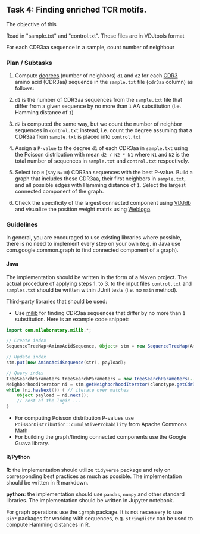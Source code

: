 ## Task 4: Finding enriched TCR motifs.

The objective of this 

Read in "sample.txt" and "control.txt". These files are in VDJtools format

For each CDR3aa sequence in a sample, count number of neighbour

### Plan / Subtasks

1. Compute [degrees](https://en.wikipedia.org/wiki/Degree_distribution) (number of neighbors) ``d1`` and ``d2`` for each [CDR3](https://en.wikipedia.org/wiki/Complementarity-determining_region) amino acid (CDR3aa) sequence in the ``sample.txt`` file (``cdr3aa`` column) as follows:

  1. ``d1`` is the number of CDR3aa sequences from the ``sample.txt`` file that differ from a given sequence by no more than ``1`` AA substitution (i.e. Hamming distance of ``1``)
  2. ``d2`` is computed the same way, but we count the number of neighbor sequences in ``control.txt`` instead; i.e. count the degree assuming that a CDR3aa from ``sample.txt`` is placed into ``control.txt``

2. Assign a ``P-value`` to the degree ``d1`` of each CDR3aa in ``sample.txt`` using the Poisson distribution with mean ``d2 / N2 * N1`` where ``N1`` and ``N2`` is the total number of sequences in ``sample.txt`` and ``control.txt`` respectively.

3. Select top ``N`` (say ``N=10``) CDR3aa sequences with the best P-value. Build a graph that includes these CDR3aa, their first neighbors in ``sample.txt``, and all possible edges with Hamming distance of ``1``. Select the largest connected component of the graph.

4. Check the specificity of the largest connected component using [VDJdb](https://vdjdb.cdr3.net/search) and visualize the position weight matrix using [Weblogo](https://weblogo.berkeley.edu).

### Guidelines

In general, you are encouraged to use existing libraries where possible, there is no need to implement every step on your own (e.g. in Java use com.google.common.graph to find connected component of a graph).

#### Java

The implementation should be written in the form of a Maven project. The actual procedure of applying steps 1. to 3. to the input files ``control.txt`` and ``samples.txt`` should be written within JUnit tests (i.e. no ``main`` method).

Third-party libraries that should be used:

* Use [milib](https://github.com/milaboratory/milib) for finding CDR3aa sequences that differ by no more than ``1`` substitution. Here is an example code snippet:

```java
import com.milaboratory.milib.*;

// Create index
SequenceTreeMap<AminoAcidSequence, Object> stm = new SequenceTreeMap(AminoAcidSequence.ALPHABET);

// Update index
stm.put(new AminoAcidSequence(str), payload);

// Query index
TreeSearchParameters treeSearchParameters = new TreeSearchParameters(...) // set the number of substitutions = 1, insertions/deletions = 0, total = 1
NeighborhoodIterator ni = stm.getNeighborhoodIterator(clonotype.getCdr3aaBinary(), treeSearchParameters);
while (ni.hasNext()) { // iterate over matches
    Object payload = ni.next();
    // rest of the logic ...
}
```

* For computing Poisson distribution P-values use ``PoissonDistribution::cumulativeProbability`` from Apache Commons Math
* For building the graph/finding connected components use the Google Guava library.

#### R/Python

**R**: the implementation should utilize ``tidyverse`` package and rely on corresponding best practices as much as possible. The implementation should be written in R markdown.

**python**: the implementation should use ``pandas``, ``numpy`` and other standard libraries. The implementation should be written in Jupyter notebook.

For graph operations use the ``igraph`` package. It is not necessery to use ``Bio*`` packages for working with sequences, e.g. ``stringdistr`` can be used to compute Hamming distances in R.
